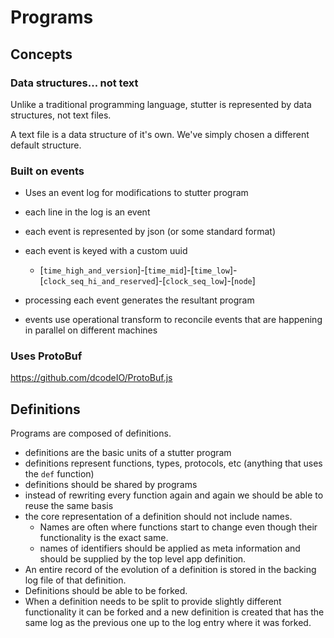# Programs


## Concepts

### Data structures... not text
Unlike a traditional programming language, stutter is represented by data structures, not text files.

A text file is a data structure of it's own. We've simply chosen a different default structure.



### Built on events
- Uses an event log for modifications to stutter program
- each line in the log is an event
- each event is represented by json (or some standard format)
- each event is keyed with a custom uuid
  + [`time_high_and_version`]-[`time_mid`]-[`time_low`]-[`clock_seq_hi_and_reserved`]-[`clock_seq_low`]-[`node`]
- processing each event generates the resultant program

- events use operational transform to reconcile events that are happening in parallel on different machines


### Uses ProtoBuf
<!-- TODO BRN: Is this a good idea? -->
https://github.com/dcodeIO/ProtoBuf.js


## Definitions

Programs are composed of definitions.

- definitions are the basic units of a stutter program
- definitions represent functions, types, protocols, etc (anything that uses the `def` function)
- definitions should be shared by programs
- instead of rewriting every function again and again we should be able to reuse the same basis
- the core representation of a definition should not include names.
  + Names are often where functions start to change even though their functionality is the exact same.
  + names of identifiers should be applied as meta information and should be supplied by the top level app definition.
- An entire record of the evolution of a definition is stored in the backing log file of that definition.
- Definitions should be able to be forked.
- When a definition needs to be split to provide slightly different functionality it can be forked and a new definition is created that has the same log as the previous one up to the log entry where it was forked.
